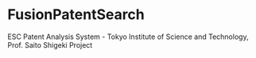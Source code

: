 # FusionPatentSearch
ESC Patent Analysis System - Tokyo Institute of Science and Technology, Prof. Saito Shigeki Project

